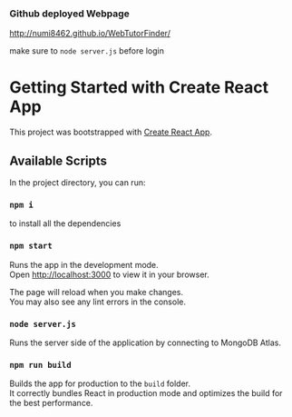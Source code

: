 ### Github deployed Webpage

http://numi8462.github.io/WebTutorFinder/

make sure to `node server.js` before login

# Getting Started with Create React App

This project was bootstrapped with [Create React App](https://github.com/facebook/create-react-app).

## Available Scripts

In the project directory, you can run:

### `npm i`

to install all the dependencies

### `npm start`

Runs the app in the development mode.\
Open [http://localhost:3000](http://localhost:3000) to view it in your browser.

The page will reload when you make changes.\
You may also see any lint errors in the console.

### `node server.js`

Runs the server side of the application by connecting to MongoDB Atlas.

### `npm run build`

Builds the app for production to the `build` folder.\
It correctly bundles React in production mode and optimizes the build for the best performance.


